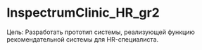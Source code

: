 # InspectrumClinic_HR_gr2
Цель:  Разработать прототип системы, реализующей функцию рекомендательной системы для HR-специалиста.
